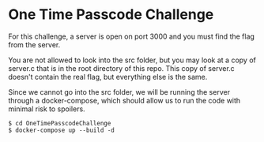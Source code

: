 # One Time Passcode Challenge

For this challenge, a server is open on port 3000 and you must find the flag from the server.

You are not allowed to look into the src folder, but you may look at a copy of server.c that is in the root directory of this repo. This copy of server.c doesn't contain the real flag, but everything else is the same.

Since we cannot go into the src folder, we will be running the server through a docker-compose, which should allow us to run the code with minimal risk to spoilers.

```
$ cd OneTimePasscodeChallenge
$ docker-compose up --build -d
```
